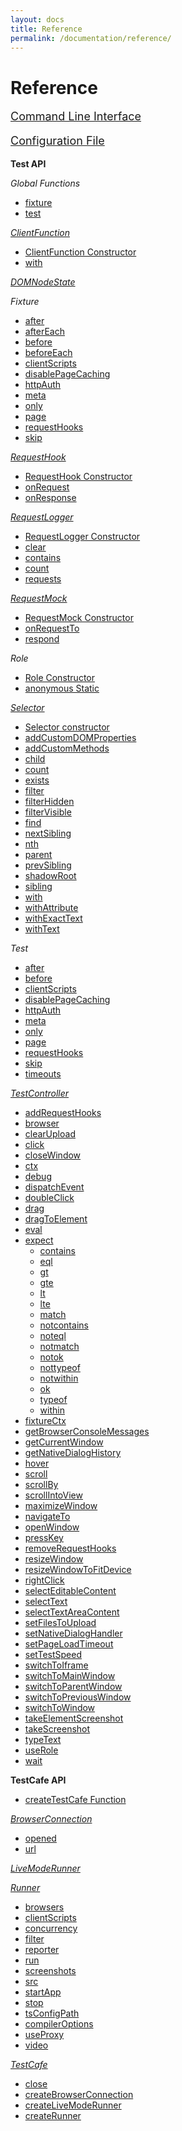 ```yaml
---
layout: docs
title: Reference
permalink: /documentation/reference/
---
```

# Reference

<!-- markdownlint-disable MD033 MD036 -->
<p style="font-size: 18px"><a href="command-line-interface.html">Command Line Interface</a></p>

<p style="font-size: 18px"><a href="configuration-file.html">Configuration File</a></p>
<!-- markdownlint-enable MD033 -->

**Test API**

*Global Functions*

* [fixture](test-api/global/fixture.md)
* [test](test-api/global/test.md)

*[ClientFunction](test-api/clientfunction/README.md)*

* [ClientFunction Constructor](test-api/clientfunction/constructor.md)
* [with](test-api/clientfunction/with.md)

*[DOMNodeState](test-api/domnodestate.md)*

*Fixture*

* [after](test-api/fixture/after.md)
* [afterEach](test-api/fixture/aftereach.md)
* [before](test-api/fixture/before.md)
* [beforeEach](test-api/fixture/beforeeach.md)
* [clientScripts](test-api/fixture/clientscripts.md)
* [disablePageCaching](test-api/fixture/disablepagecaching.md)
* [httpAuth](test-api/fixture/httpauth.md)
* [meta](test-api/fixture/meta.md)
* [only](test-api/fixture/only.md)
* [page](test-api/fixture/page.md)
* [requestHooks](test-api/fixture/requesthooks.md)
* [skip](test-api/fixture/skip.md)

*[RequestHook](test-api/requesthook/README.md)*

* [RequestHook Constructor](test-api/requesthook/constructor.md)
* [onRequest](test-api/requesthook/onrequest.md)
* [onResponse](test-api/requesthook/onresponse.md)

*[RequestLogger](test-api/requestlogger/README.md)*

* [RequestLogger Constructor](test-api/requestlogger/constructor.md)
* [clear](test-api/requestlogger/clear.md)
* [contains](test-api/requestlogger/contains.md)
* [count](test-api/requestlogger/count.md)
* [requests](test-api/requestlogger/requests.md)

*[RequestMock](test-api/requestmock/README.md)*

* [RequestMock Constructor](test-api/requestmock/constructor.md)
* [onRequestTo](test-api/requestmock/onrequestto.md)
* [respond](test-api/requestmock/respond.md)

*Role*

* [Role Constructor](test-api/role/constructor.md)
* [anonymous Static](test-api/role/anonymous.md)

*[Selector](test-api/selector/README.md)*

* [Selector constructor](test-api/selector/constructor.md)
* [addCustomDOMProperties](test-api/selector/addcustomdomproperties.md)
* [addCustomMethods](test-api/selector/addcustommethods.md)
* [child](test-api/selector/child.md)
* [count](test-api/selector/count.md)
* [exists](test-api/selector/exists.md)
* [filter](test-api/selector/filter.md)
* [filterHidden](test-api/selector/filterhidden.md)
* [filterVisible](test-api/selector/filtervisible.md)
* [find](test-api/selector/find.md)
* [nextSibling](test-api/selector/nextsibling.md)
* [nth](test-api/selector/nth.md)
* [parent](test-api/selector/parent.md)
* [prevSibling](test-api/selector/prevsibling.md)
* [shadowRoot](test-api/selector/shadowroot.md)
* [sibling](test-api/selector/sibling.md)
* [with](test-api/selector/with.md)
* [withAttribute](test-api/selector/withattribute.md)
* [withExactText](test-api/selector/withexacttext.md)
* [withText](test-api/selector/withtext.md)

*Test*

* [after](test-api/test/after.md)
* [before](test-api/test/before.md)
* [clientScripts](test-api/test/clientscripts.md)
* [disablePageCaching](test-api/test/disablepagecaching.md)
* [httpAuth](test-api/test/httpauth.md)
* [meta](test-api/test/meta.md)
* [only](test-api/test/only.md)
* [page](test-api/test/page.md)
* [requestHooks](test-api/test/requesthooks.md)
* [skip](test-api/test/skip.md)
* [timeouts](test-api/test/timeouts.md)

*[TestController](test-api/testcontroller/README.md)*

* [addRequestHooks](test-api/testcontroller/addrequesthooks.md)
* [browser](test-api/testcontroller/browser.md)
* [clearUpload](test-api/testcontroller/clearupload.md)
* [click](test-api/testcontroller/click.md)
* [closeWindow](test-api/testcontroller/closewindow.md)
* [ctx](test-api/testcontroller/ctx.md)
* [debug](test-api/testcontroller/debug.md)
* [dispatchEvent](test-api/testcontroller/dispatchevent.md)
* [doubleClick](test-api/testcontroller/doubleclick.md)
* [drag](test-api/testcontroller/drag.md)
* [dragToElement](test-api/testcontroller/dragtoelement.md)
* [eval](test-api/testcontroller/eval.md)
* [expect](test-api/testcontroller/expect/README.md)
  * [contains](test-api/testcontroller/expect/contains.md)
  * [eql](test-api/testcontroller/expect/eql.md)
  * [gt](test-api/testcontroller/expect/gt.md)
  * [gte](test-api/testcontroller/expect/gte.md)
  * [lt](test-api/testcontroller/expect/lt.md)
  * [lte](test-api/testcontroller/expect/lte.md)
  * [match](test-api/testcontroller/expect/match.md)
  * [notcontains](test-api/testcontroller/expect/notcontains.md)
  * [noteql](test-api/testcontroller/expect/noteql.md)
  * [notmatch](test-api/testcontroller/expect/notmatch.md)
  * [notok](test-api/testcontroller/expect/notok.md)
  * [nottypeof](test-api/testcontroller/expect/nottypeof.md)
  * [notwithin](test-api/testcontroller/expect/notwithin.md)
  * [ok](test-api/testcontroller/expect/ok.md)
  * [typeof](test-api/testcontroller/expect/typeof.md)
  * [within](test-api/testcontroller/expect/within.md)
* [fixtureCtx](test-api/testcontroller/fixturectx.md)
* [getBrowserConsoleMessages](test-api/testcontroller/getbrowserconsolemessages.md)
* [getCurrentWindow](test-api/testcontroller/getcurrentwindow.md)
* [getNativeDialogHistory](test-api/testcontroller/getnativedialoghistory.md)
* [hover](test-api/testcontroller/hover.md)
* [scroll](test-api/testcontroller/scroll.md)
* [scrollBy](test-api/testcontroller/scrollby.md)
* [scrollIntoView](test-api/testcontroller/scrollintoview.md)
* [maximizeWindow](test-api/testcontroller/maximizewindow.md)
* [navigateTo](test-api/testcontroller/navigateto.md)
* [openWindow](test-api/testcontroller/openwindow.md)
* [pressKey](test-api/testcontroller/presskey.md)
* [removeRequestHooks](test-api/testcontroller/removerequesthooks.md)
* [resizeWindow](test-api/testcontroller/resizewindow.md)
* [resizeWindowToFitDevice](test-api/testcontroller/resizewindowtofitdevice.md)
* [rightClick](test-api/testcontroller/rightclick.md)
* [selectEditableContent](test-api/testcontroller/selecteditablecontent.md)
* [selectText](test-api/testcontroller/selecttext.md)
* [selectTextAreaContent](test-api/testcontroller/selecttextareacontent.md)
* [setFilesToUpload](test-api/testcontroller/setfilestoupload.md)
* [setNativeDialogHandler](test-api/testcontroller/setnativedialoghandler.md)
* [setPageLoadTimeout](test-api/testcontroller/setpageloadtimeout.md)
* [setTestSpeed](test-api/testcontroller/settestspeed.md)
* [switchToIframe](test-api/testcontroller/switchtoiframe.md)
* [switchToMainWindow](test-api/testcontroller/switchtomainwindow.md)
* [switchToParentWindow](test-api/testcontroller/switchtoparentwindow.md)
* [switchToPreviousWindow](test-api/testcontroller/switchtopreviouswindow.md)
* [switchToWindow](test-api/testcontroller/switchtowindow.md)
* [takeElementScreenshot](test-api/testcontroller/takeelementscreenshot.md)
* [takeScreenshot](test-api/testcontroller/takescreenshot.md)
* [typeText](test-api/testcontroller/typetext.md)
* [useRole](test-api/testcontroller/userole.md)
* [wait](test-api/testcontroller/wait.md)

**TestCafe API**

* [createTestCafe Function](testcafe-api/global/createtestcafe.md)

*[BrowserConnection](testcafe-api/browserconnection/README.md)*

* [opened](testcafe-api/browserconnection/opened.md)
* [url](testcafe-api/browserconnection/url.md)

*[LiveModeRunner](testcafe-api/livemoderunner.md)*

*[Runner](testcafe-api/runner/README.md)*

* [browsers](testcafe-api/runner/browsers.md)
* [clientScripts](testcafe-api/runner/clientscripts.md)
* [concurrency](testcafe-api/runner/concurrency.md)
* [filter](testcafe-api/runner/filter.md)
* [reporter](testcafe-api/runner/reporter.md)
* [run](testcafe-api/runner/run.md)
* [screenshots](testcafe-api/runner/screenshots.md)
* [src](testcafe-api/runner/src.md)
* [startApp](testcafe-api/runner/startapp.md)
* [stop](testcafe-api/runner/stop.md)
* [tsConfigPath](testcafe-api/runner/tsconfigpath.md)
* [compilerOptions](testcafe-api/runner/compileroptions.md)
* [useProxy](testcafe-api/runner/useproxy.md)
* [video](testcafe-api/runner/video.md)

*[TestCafe](testcafe-api/testcafe/README.md)*

* [close](testcafe-api/testcafe/close.md)
* [createBrowserConnection](testcafe-api/testcafe/createbrowserconnection.md)
* [createLiveModeRunner](testcafe-api/testcafe/createlivemoderunner.md)
* [createRunner](testcafe-api/testcafe/createrunner.md)
